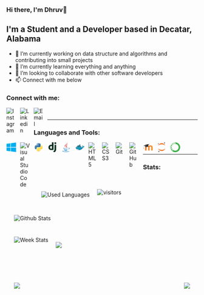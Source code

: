 ### Hi there, I'm Dhruv👋

## I'm a Student and a Developer based in Decatar, Alabama
- 🔭 I’m currently working on data structure and algorithms and contributing into small projects
- 🌱 I’m currently learning everything and anything
- 👯 I’m looking to collaborate with other software developers
- 📫 Connect with me below

### Connect with me:

[<img align="left" alt="Instagram" width="26px" src="https://www.citypng.com/public/uploads/preview/-51609193448mids70tdmp.png" style="padding-right:10px;"/>][instagram]
[<img align="left" alt="Linkedin" width="26px" src="https://www.citypng.com/public/uploads/preview/linkedin-square-white-icon-transparent-png-11640440452zi2ykndpw2.png" style="padding-right:10px;"/>][linkedin]

[<img align="left" alt="Email" width="26px" src="https://www.citypng.com/public/uploads/preview/png-mail-email-address-round-outline-white-icon-11637079490wb440m0iml.png" style="padding-right:10px;"/>][email]

<br />

---

### Languages and Tools:

<img align="left" alt="Windows" width="26px" src="https://github.com/devicons/devicon/blob/master/icons/windows8/windows8-original.svg" style="padding-right:10px;" />
<img align="left" alt="Visual Studio Code" width="26px" src="https://cdn.jsdelivr.net/gh/devicons/devicon/icons/vscode/vscode-original.svg" style="padding-right:10px;" />
<img align="left" alt="Python" width="26px" src="https://github.com/devicons/devicon/blob/master/icons/python/python-original.svg" style="padding-right:10px;" />
<img align="left" alt="Django" width="26px" src="https://github.com/devicons/devicon/blob/master/icons/django/django-plain.svg" style="padding-right:10px;" />
<img align="left" alt="Java" width="26px" src="https://github.com/devicons/devicon/blob/master/icons/java/java-original.svg" style="padding-right:10px;" />

<img align="left" alt="Docker" width="26px" src="https://github.com/devicons/devicon/blob/master/icons/docker/docker-original.svg" style="padding-right:10px;" />

<img align="left" alt="HTML5" width="26px" src="https://cdn.jsdelivr.net/gh/devicons/devicon/icons/html5/html5-original.svg" style="padding-right:10px;" />
<img align="left" alt="CSS3" width="26px" src="https://cdn.jsdelivr.net/gh/devicons/devicon/icons/css3/css3-original.svg" style="padding-right:10px;" />
<img align="left" alt="Git" width="26px" src="https://cdn.jsdelivr.net/gh/devicons/devicon/icons/git/git-original.svg" style="padding-right:10px;" />

[<img align="left" alt="GitHub" width="26px" src="https://user-images.githubusercontent.com/3369400/139447912-e0f43f33-6d9f-45f8-be46-2df5bbc91289.png" style="padding-right:10px;"/>][github]


<img align="left" alt="Moodle" width="26px" src="https://github.com/devicons/devicon/blob/master/icons/moodle/moodle-original.svg" style="padding-right:10px;" />
<img align="left" alt="Jupyter" width="26px" src="https://github.com/devicons/devicon/blob/master/icons/jupyter/jupyter-original.svg" style="padding-right:10px;" />
<img align="left" alt="Anaconda" width="26px" src="https://github.com/devicons/devicon/blob/master/icons/anaconda/anaconda-original.svg" style="padding-right:10px;"/>

<br />

---
### Stats:

<br />

<img align="left" alt="Used Languages" src="https://github-readme-stats.vercel.app/api/top-langs/?username=Dhruv0705&layout=compact&theme=dark" style="margin:10px; padding:10px;" />


![visitors](http://visitor-badge.glitch.me/badge?page_id=Dhruv0705.Dhruv0705)

<br>

<img align="center" alt="Github Stats" src="https://github-readme-stats.vercel.app/api?username=Dhruv0705&theme=dark&show_icons=true&hide_border=false" style="margin:10px; padding:10px;"/>

<br />

<img align="left" alt="Week Stats" src="https://github-readme-stats.vercel.app/api/wakatime?username=Dhruv0705&theme=dark" style="margin:10px; padding:10px;" />


<br />

<br>


  <!--START_SECTION:waka-->
  <!--END_SECTION:waka-->

  
 <img src="https://github-readme-stats.vercel.app/api/wakatime?username=Dhruv0705&theme=dark" />

<br />


<br>


<br>
<br >
<br />


<a href="https://github.com/anuraghazra/github-readme-stats">
  <img align="left" src="https://github-readme-stats.vercel.app/api/pin/?username=anuraghazra&repo=github-readme-stats&theme=dark" style="padding:10px; margin:10px;" />
</a>
<a href="https://github.com/anuraghazra/convoychat">
  <img align="right" src="https://github-readme-stats.vercel.app/api/pin/?username=anuraghazra&repo=convoychat&theme=dark" style="padding:10px; margin:10px;"/>
</a>

<br >
   



<!--
**Dhruv0705/Dhruv0705** is a ✨ _special_ ✨ repository because its `README.md` (this file) appears on your GitHub profile.

Here are some ideas to get you started:

- 🔭 I’m currently working on ...
- 🌱 I’m currently learning ...
- 👯 I’m looking to collaborate on ...
- 🤔 I’m looking for help with ...
- 💬 Ask me about ...
- 📫 How to reach me: ...
- 😄 Pronouns: ...
- ⚡ Fun fact: ...
-->



[linkedin]: https://www.linkedin.com/in/dhruv-patel-0aba2823a/
[github]: https://github.com/Dhruv0705
[instagram]: https://www.instagram.com/dhruv_patel700/
[email]: mailto:dhruvpatel329@yahoo.com

